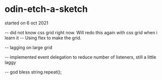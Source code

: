 # odin-etch-a-sketch

started on 6 oct 2021

-- did not know css grid right now. Will redo this again with css grid when i learn it
-- Using flex to make the grid.

--  lagging on large grid

-- implemented event delegation to reduce number of listeners, still a little laggy

-- god bless string.repeat();